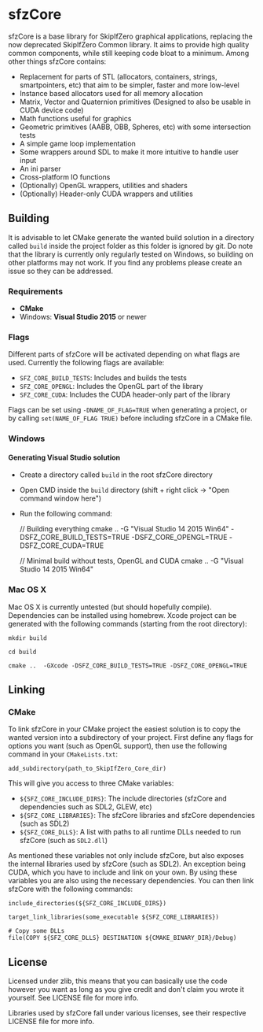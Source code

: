 # sfzCore

sfzCore is a base library for SkipIfZero graphical applications, replacing the now deprecated SkipIfZero Common library. It aims to provide high quality common components, while still keeping code bloat to a minimum. Among other things sfzCore contains:

* Replacement for parts of STL (allocators, containers, strings, smartpointers, etc) that aim to be simpler, faster and more low-level
* Instance based allocators used for all memory allocation
* Matrix, Vector and Quaternion primitives (Designed to also be usable in CUDA device code)
* Math functions useful for graphics
* Geometric primitives (AABB, OBB, Spheres, etc) with some intersection tests
* A simple game loop implementation
* Some wrappers around SDL to make it more intuitive to handle user input
* An ini parser
* Cross-platform IO functions
* (Optionally) OpenGL wrappers, utilities and shaders
* (Optionally) Header-only CUDA wrappers and utilities

## Building

It is advisable to let CMake generate the wanted build solution in a directory called `build` inside the project folder as this folder is ignored by git. Do note that the library is currently only regularly tested on Windows, so building on other platforms may not work. If you find any problems please create an issue so they can be addressed.

### Requirements
- __CMake__
- Windows: __Visual Studio 2015__ or newer

### Flags

Different parts of sfzCore will be activated depending on what flags are used. Currently the following flags are available:

* `SFZ_CORE_BUILD_TESTS`: Includes and builds the tests
* `SFZ_CORE_OPENGL`: Includes the OpenGL part of the library
* `SFZ_CORE_CUDA`: Includes the CUDA header-only part of the library

Flags can be set using `-DNAME_OF_FLAG=TRUE` when generating a project, or by calling `set(NAME_OF_FLAG TRUE)` before including sfzCore in a CMake file.

### Windows

#### Generating Visual Studio solution

* Create a directory called `build` in the root sfzCore directory
* Open CMD inside the `build` directory (shift + right click -> "Open command window here")
* Run the following command:

	// Building everything
	cmake .. -G "Visual Studio 14 2015 Win64" -DSFZ_CORE_BUILD_TESTS=TRUE -DSFZ_CORE_OPENGL=TRUE -DSFZ_CORE_CUDA=TRUE

	// Minimal build without tests, OpenGL and CUDA
	cmake .. -G "Visual Studio 14 2015 Win64"


### Mac OS X

Mac OS X is currently untested (but should hopefully compile). Dependencies can be installed using homebrew. Xcode project can be generated with the following commands (starting from the root directory):

	mkdir build

	cd build

	cmake ..  -GXcode -DSFZ_CORE_BUILD_TESTS=TRUE -DSFZ_CORE_OPENGL=TRUE

## Linking

### CMake
To link sfzCore in your CMake project the easiest solution is to copy the wanted version into a subdirectory of your project. First define any flags for options you want (such as OpenGL support), then use the following command in your `CMakeLists.txt`:

	add_subdirectory(path_to_SkipIfZero_Core_dir)

This will give you access to three CMake variables:

* `${SFZ_CORE_INCLUDE_DIRS}`: The include directories (sfzCore and dependencies such as SDL2, GLEW, etc)
* `${SFZ_CORE_LIBRARIES}`: The sfzCore libraries and sfzCore dependencies (such as SDL2)
* `${SFZ_CORE_DLLS}`: A list with paths to all runtime DLLs needed to run sfzCore (such as `SDL2.dll`)

As mentioned these variables not only include sfzCore, but also exposes the internal libraries used by sfzCore (such as SDL2). An exception being CUDA, which you have to include and link on your own. By using these variables you are also using the necessary dependencies. You can then link sfzCore with the following commands:

	include_directories(${SFZ_CORE_INCLUDE_DIRS})

	target_link_libraries(some_executable ${SFZ_CORE_LIBRARIES})

	# Copy some DLLs
	file(COPY ${SFZ_CORE_DLLS} DESTINATION ${CMAKE_BINARY_DIR}/Debug)

## License
Licensed under zlib, this means that you can basically use the code however you want as long as you give credit and don't claim you wrote it yourself. See LICENSE file for more info.

Libraries used by sfzCore fall under various licenses, see their respective LICENSE file for more info.
